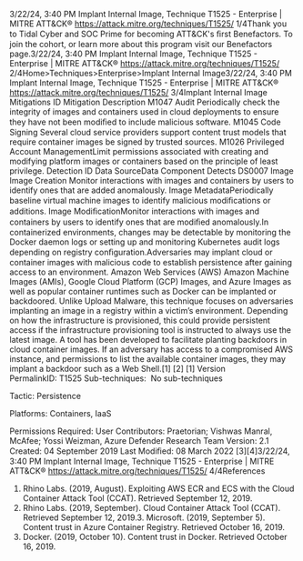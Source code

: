 3/22/24, 3:40 PM Implant Internal Image, Technique T1525 - Enterprise | MITRE ATT&CK®
https://attack.mitre.org/techniques/T1525/ 1/4Thank you to Tidal Cyber and SOC Prime for becoming ATT&CK's ﬁrst Benefactors. To join the cohort, or learn more about this program visit our
Benefactors page.3/22/24, 3:40 PM Implant Internal Image, Technique T1525 - Enterprise | MITRE ATT&CK®
https://attack.mitre.org/techniques/T1525/ 2/4Home>Techniques>Enterprise>Implant Internal Image3/22/24, 3:40 PM Implant Internal Image, Technique T1525 - Enterprise | MITRE ATT&CK®
https://attack.mitre.org/techniques/T1525/ 3/4Implant Internal Image
Mitigations
ID Mitigation Description
M1047 Audit Periodically check the integrity of images and containers used in cloud deployments to ensure
they have not been modiﬁed to include malicious software.
M1045 Code Signing Several cloud service providers support content trust models that require container images be
signed by trusted sources.
M1026 Privileged Account
ManagementLimit permissions associated with creating and modifying platform images or containers based
on the principle of least privilege.
Detection
ID Data SourceData Component Detects
DS0007 Image Image Creation Monitor interactions with images and containers by users to identify ones that are added
anomalously.
Image
MetadataPeriodically baseline virtual machine images to identify malicious modiﬁcations or additions.
Image
ModiﬁcationMonitor interactions with images and containers by users to identify ones that are modiﬁed
anomalously.In containerized environments, changes may be detectable by monitoring the
Docker daemon logs or setting up and monitoring Kubernetes audit logs depending on registry
conﬁguration.Adversaries may implant cloud or container images with malicious code to establish persistence after gaining access to an environment.
Amazon Web Services (AWS) Amazon Machine Images (AMIs), Google Cloud Platform (GCP) Images, and Azure Images as well as popular
container runtimes such as Docker can be implanted or backdoored. Unlike Upload Malware, this technique focuses on adversaries
implanting an image in a registry within a victim’s environment. Depending on how the infrastructure is provisioned, this could provide
persistent access if the infrastructure provisioning tool is instructed to always use the latest image.
A tool has been developed to facilitate planting backdoors in cloud container images. If an adversary has access to a compromised AWS
instance, and permissions to list the available container images, they may implant a backdoor such as a Web Shell.[1]
[2]
[1]
Version PermalinkID: T1525
Sub-techniques:  No sub-techniques

Tactic: Persistence

Platforms: Containers, IaaS

Permissions Required: User
Contributors: Praetorian; Vishwas Manral, McAfee; Yossi Weizman, Azure Defender Research Team
Version: 2.1
Created: 04 September 2019
Last Modiﬁed: 08 March 2022
[3][4]3/22/24, 3:40 PM Implant Internal Image, Technique T1525 - Enterprise | MITRE ATT&CK®
https://attack.mitre.org/techniques/T1525/ 4/4References
1. Rhino Labs. (2019, August). Exploiting AWS ECR and ECS with
the Cloud Container Attack Tool (CCAT). Retrieved September
12, 2019.
2. Rhino Labs. (2019, September). Cloud Container Attack Tool
(CCAT). Retrieved September 12, 2019.3. Microsoft. (2019, September 5). Content trust in Azure
Container Registry. Retrieved October 16, 2019.
4. Docker. (2019, October 10). Content trust in Docker. Retrieved
October 16, 2019.